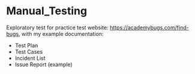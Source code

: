 # Manual_Testing

Exploratory test for practice test website: https://academybugs.com/find-bugs, with my example documentation: 
- Test Plan
- Test Cases
- Incident List
- Issue Report (example)
